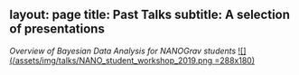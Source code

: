 layout: page
title: Past Talks
subtitle: A selection of presentations
---

*Overview of Bayesian Data Analysis for NANOGrav students*
[![](/assets/img/talks/NANO_student_workshop_2019.png =288x180)](http://kristina-islo.github.io/talks/islo_NANOGrav_student_workshop_2019.pdf)
